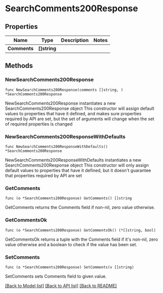 # SearchComments200Response

## Properties

Name | Type | Description | Notes
------------ | ------------- | ------------- | -------------
**Comments** | **[]string** |  | 

## Methods

### NewSearchComments200Response

`func NewSearchComments200Response(comments []string, ) *SearchComments200Response`

NewSearchComments200Response instantiates a new SearchComments200Response object
This constructor will assign default values to properties that have it defined,
and makes sure properties required by API are set, but the set of arguments
will change when the set of required properties is changed

### NewSearchComments200ResponseWithDefaults

`func NewSearchComments200ResponseWithDefaults() *SearchComments200Response`

NewSearchComments200ResponseWithDefaults instantiates a new SearchComments200Response object
This constructor will only assign default values to properties that have it defined,
but it doesn't guarantee that properties required by API are set

### GetComments

`func (o *SearchComments200Response) GetComments() []string`

GetComments returns the Comments field if non-nil, zero value otherwise.

### GetCommentsOk

`func (o *SearchComments200Response) GetCommentsOk() (*[]string, bool)`

GetCommentsOk returns a tuple with the Comments field if it's non-nil, zero value otherwise
and a boolean to check if the value has been set.

### SetComments

`func (o *SearchComments200Response) SetComments(v []string)`

SetComments sets Comments field to given value.



[[Back to Model list]](../README.md#documentation-for-models) [[Back to API list]](../README.md#documentation-for-api-endpoints) [[Back to README]](../README.md)


